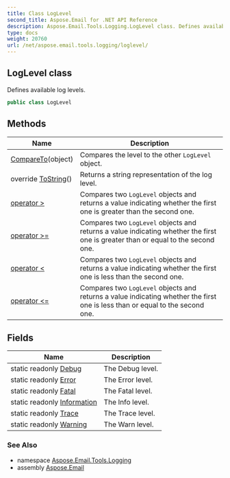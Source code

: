 ```yaml
---
title: Class LogLevel
second_title: Aspose.Email for .NET API Reference
description: Aspose.Email.Tools.Logging.LogLevel class. Defines available log levels
type: docs
weight: 20760
url: /net/aspose.email.tools.logging/loglevel/
---
```

## LogLevel class

Defines available log levels.

```csharp
public class LogLevel
```

## Methods

| Name | Description |
| --- | --- |
| [CompareTo](../../aspose.email.tools.logging/loglevel/compareto/)(object) | Compares the level to the other `LogLevel` object. |
| override [ToString](../../aspose.email.tools.logging/loglevel/tostring/)() | Returns a string representation of the log level. |
| [operator &gt;](../../aspose.email.tools.logging/loglevel/op_greaterthan/) | Compares two `LogLevel` objects and returns a value indicating whether the first one is greater than the second one. |
| [operator &gt;=](../../aspose.email.tools.logging/loglevel/op_greaterthanorequal/) | Compares two `LogLevel` objects and returns a value indicating whether the first one is greater than or equal to the second one. |
| [operator &lt;](../../aspose.email.tools.logging/loglevel/op_lessthan/) | Compares two `LogLevel` objects and returns a value indicating whether the first one is less than the second one. |
| [operator &lt;=](../../aspose.email.tools.logging/loglevel/op_lessthanorequal/) | Compares two `LogLevel` objects and returns a value indicating whether the first one is less than or equal to the second one. |

## Fields

| Name | Description |
| --- | --- |
| static readonly [Debug](../../aspose.email.tools.logging/loglevel/debug/) | The Debug level. |
| static readonly [Error](../../aspose.email.tools.logging/loglevel/error/) | The Error level. |
| static readonly [Fatal](../../aspose.email.tools.logging/loglevel/fatal/) | The Fatal level. |
| static readonly [Information](../../aspose.email.tools.logging/loglevel/information/) | The Info level. |
| static readonly [Trace](../../aspose.email.tools.logging/loglevel/trace/) | The Trace level. |
| static readonly [Warning](../../aspose.email.tools.logging/loglevel/warning/) | The Warn level. |

### See Also

* namespace [Aspose.Email.Tools.Logging](../../aspose.email.tools.logging/)
* assembly [Aspose.Email](../../)


